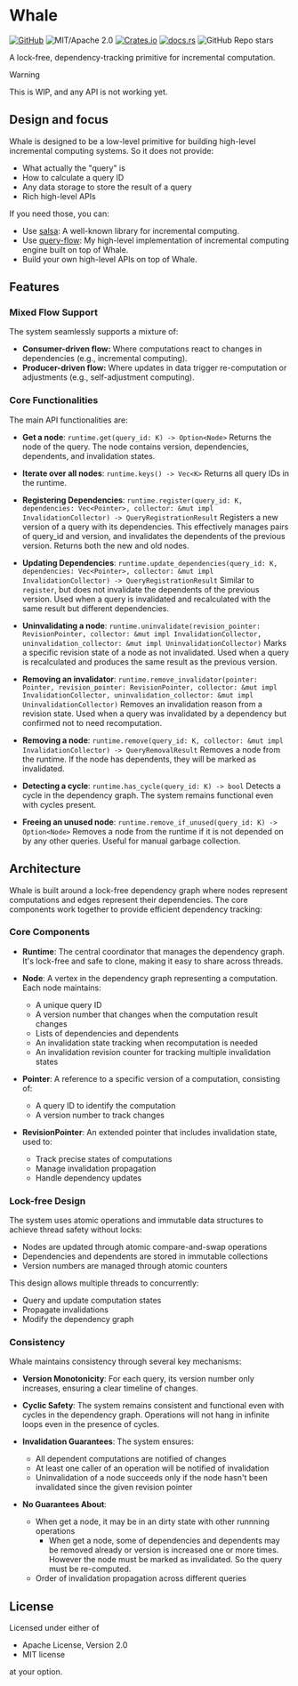 # Whale

[![GitHub](https://img.shields.io/badge/GitHub-ryo33/whale-222222)](https://github.com/ryo33/whale)
![MIT/Apache 2.0](https://img.shields.io/badge/license-MIT%2FApache--2.0-blue.svg)
[![Crates.io](https://img.shields.io/crates/v/whale)](https://crates.io/crates/whale)
[![docs.rs](https://img.shields.io/docsrs/whale)](https://docs.rs/whale)
![GitHub Repo stars](https://img.shields.io/github/stars/ryo33/whale?style=social)

A lock-free, dependency-tracking primitive for incremental computation.

> [!WARNING]
> This is WIP, and any API is not working yet.

## Design and focus

Whale is designed to be a low-level primitive for building high-level incremental computing systems.
So it does not provide:

- What actually the "query" is
- How to calculate a query ID
- Any data storage to store the result of a query
- Rich high-level APIs

If you need those, you can:

- Use [salsa](https://github.com/salsa-rs/salsa): A well-known library for incremental computing.
- Use [query-flow](https://github.com/ryo33/query-flow): My high-level implementation of incremental computing engine built on top of Whale.
- Build your own high-level APIs on top of Whale.

## Features

### Mixed Flow Support

The system seamlessly supports a mixture of:

- **Consumer-driven flow:** Where computations react to changes in dependencies (e.g., incremental computing).
- **Producer-driven flow:** Where updates in data trigger re-computation or adjustments (e.g., self-adjustment computing).

### Core Functionalities

The main API functionalities are:

- **Get a node**: `runtime.get(query_id: K) -> Option<Node>`
  Returns the node of the query. The node contains version, dependencies, dependents, and invalidation states.

- **Iterate over all nodes**: `runtime.keys() -> Vec<K>`
  Returns all query IDs in the runtime.

- **Registering Dependencies**: `runtime.register(query_id: K, dependencies: Vec<Pointer>, collector: &mut impl InvalidationCollector) -> QueryRegistrationResult`
  Registers a new version of a query with its dependencies. This effectively manages pairs of query_id and version, and invalidates the dependents of the previous version. Returns both the new and old nodes.

- **Updating Dependencies**: `runtime.update_dependencies(query_id: K, dependencies: Vec<Pointer>, collector: &mut impl InvalidationCollector) -> QueryRegistrationResult`
  Similar to `register`, but does not invalidate the dependents of the previous version. Used when a query is invalidated and recalculated with the same result but different dependencies.

- **Uninvalidating a node**: `runtime.uninvalidate(revision_pointer: RevisionPointer, collector: &mut impl InvalidationCollector, uninvalidation_collector: &mut impl UninvalidationCollector)`
  Marks a specific revision state of a node as not invalidated. Used when a query is recalculated and produces the same result as the previous version.

- **Removing an invalidator**: `runtime.remove_invalidator(pointer: Pointer, revision_pointer: RevisionPointer, collector: &mut impl InvalidationCollector, uninvalidation_collector: &mut impl UninvalidationCollector)`
  Removes an invalidation reason from a revision state. Used when a query was invalidated by a dependency but confirmed not to need recomputation.

- **Removing a node**: `runtime.remove(query_id: K, collector: &mut impl InvalidationCollector) -> QueryRemovalResult`
  Removes a node from the runtime. If the node has dependents, they will be marked as invalidated.

- **Detecting a cycle**: `runtime.has_cycle(query_id: K) -> bool`
  Detects a cycle in the dependency graph. The system remains functional even with cycles present.

- **Freeing an unused node**: `runtime.remove_if_unused(query_id: K) -> Option<Node>`
  Removes a node from the runtime if it is not depended on by any other queries. Useful for manual garbage collection.

## Architecture

Whale is built around a lock-free dependency graph where nodes represent computations and edges represent their dependencies. The core components work together to provide efficient dependency tracking:

### Core Components

- **Runtime**: The central coordinator that manages the dependency graph. It's lock-free and safe to clone, making it easy to share across threads.

- **Node**: A vertex in the dependency graph representing a computation. Each node maintains:
  - A unique query ID
  - A version number that changes when the computation result changes
  - Lists of dependencies and dependents
  - An invalidation state tracking when recomputation is needed
  - An invalidation revision counter for tracking multiple invalidation states

- **Pointer**: A reference to a specific version of a computation, consisting of:
  - A query ID to identify the computation
  - A version number to track changes

- **RevisionPointer**: An extended pointer that includes invalidation state, used to:
  - Track precise states of computations
  - Manage invalidation propagation
  - Handle dependency updates

### Lock-free Design

The system uses atomic operations and immutable data structures to achieve thread safety without locks:

- Nodes are updated through atomic compare-and-swap operations
- Dependencies and dependents are stored in immutable collections
- Version numbers are managed through atomic counters

This design allows multiple threads to concurrently:

- Query and update computation states
- Propagate invalidations
- Modify the dependency graph

### Consistency

Whale maintains consistency through several key mechanisms:

- **Version Monotonicity**: For each query, its version number only increases, ensuring a clear timeline of changes.

- **Cyclic Safety**: The system remains consistent and functional even with cycles in the dependency graph.
  Operations will not hang in infinite loops even in the presence of cycles.

- **Invalidation Guarantees**: The system ensures:
  - All dependent computations are notified of changes
  - At least one caller of an operation will be notified of invalidation
  - Uninvalidation of a node succeeds only if the node hasn't been invalidated since the given revision pointer

- **No Guarantees About**:
  - When get a node, it may be in an dirty state with other runnning operations
	- When get a node, some of dependencies and dependents may be removed already or version is increased one or more times. However the node must be marked as invalidated. So the query must be re-computed.
  - Order of invalidation propagation across different queries

## License

Licensed under either of

- Apache License, Version 2.0
- MIT license

at your option.
